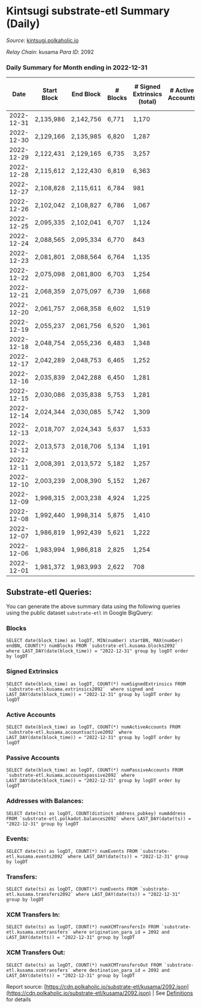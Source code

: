 # Kintsugi substrate-etl Summary (Daily)

_Source_: [kintsugi.polkaholic.io](https://kintsugi.polkaholic.io)

*Relay Chain*: kusama
*Para ID*: 2092



### Daily Summary for Month ending in 2022-12-31


| Date | Start Block | End Block | # Blocks | # Signed Extrinsics (total) | # Active Accounts | # Passive | # New | # Addresses with Balances | # Events | # Transfers | # XCM Transfers In | # XCM Transfers Out | Issues | 
| ---- | ----------- | --------- | -------- | --------------------------- | ----------------- | --------- | ----- | ------------------------- | -------- | ----------- | ------------------ | ------------------- | ------ |
| 2022-12-31 | 2,135,986 | 2,142,756 | 6,771 | 1,170 |  |  |  | 15,930 | 59,576 | 6,817 ($2,583.49) | 5 ($98.13) | 8 ($98.03) |  |
| 2022-12-30 | 2,129,166 | 2,135,985 | 6,820 | 1,287 |  |  |  | 15,929 | 60,764 | 6,923 ($5,836.45) | 37 ($850.59) | 16 ($26,454.11) |  |
| 2022-12-29 | 2,122,431 | 2,129,165 | 6,735 | 3,257 |  |  |  | 15,929 | 67,614 | 6,784 ($4,648.67) | 2 ($39.10) | 2 ($40.44) |  |
| 2022-12-28 | 2,115,612 | 2,122,430 | 6,819 | 6,363 |  |  |  | 15,927 | 80,901 | 6,888 ($10,021.93) | 4 ($80.47) | 6 ($205.67) |  |
| 2022-12-27 | 2,108,828 | 2,115,611 | 6,784 | 981 |  |  |  | 15,921 | 58,898 | 6,835 ($24,293.61) | 15 ($316.38) | 12 ($250.40) |  |
| 2022-12-26 | 2,102,042 | 2,108,827 | 6,786 | 1,067 |  |  |  | 15,921 | 59,380 | 6,848 ($7,523.58) | 17 ($667.69) | 7 ($286.37) |  |
| 2022-12-25 | 2,095,335 | 2,102,041 | 6,707 | 1,124 |  |  |  |  | 58,983 | 6,765 ($6,476.79) | 19 ($498.03) | 15 ($689.73) |  |
| 2022-12-24 | 2,088,565 | 2,095,334 | 6,770 | 843 |  |  |  |  | 58,237 | 6,832 ($19,149.82) | 14 ($206.36) | 10 ($175.60) |  |
| 2022-12-23 | 2,081,801 | 2,088,564 | 6,764 | 1,135 |  |  |  |  | 59,450 | 6,824 ($10,419.54) | 14 ($814.24) | 15 ($7,990.89) |  |
| 2022-12-22 | 2,075,098 | 2,081,800 | 6,703 | 1,254 |  |  |  |  | 59,563 | 6,778 ($10,375.46) | 28 ($6,508.33) | 20 ($6,692.55) |  |
| 2022-12-21 | 2,068,359 | 2,075,097 | 6,739 | 1,668 |  |  |  |  | 61,549 | 6,819 ($3,160.49) | 29 ($1,931.35) | 23 ($992.78) |  |
| 2022-12-20 | 2,061,757 | 2,068,358 | 6,602 | 1,519 |  |  |  |  | 59,831 | 6,659 ($6,342.89) | 24 ($5,721.43) | 22 ($5,525.62) |  |
| 2022-12-19 | 2,055,237 | 2,061,756 | 6,520 | 1,361 |  |  |  |  | 58,488 | 6,611 ($9,661.02) | 23 ($607.41) | 14 ($876.71) |  |
| 2022-12-18 | 2,048,754 | 2,055,236 | 6,483 | 1,348 |  |  |  | 15,895 | 58,198 | 6,552 ($4,580.97) | 24 ($456.05) | 19 ($389.94) |  |
| 2022-12-17 | 2,042,289 | 2,048,753 | 6,465 | 1,252 |  |  |  | 15,893 | 57,653 | 6,527 ($3,809.67) | 17 ($348.21) | 8 ($5,887.26) |  |
| 2022-12-16 | 2,035,839 | 2,042,288 | 6,450 | 1,281 |  |  |  | 15,893 | 57,634 | 6,527 ($4,233.79) | 25 ($550.63) | 22 ($7,979.69) |  |
| 2022-12-15 | 2,030,086 | 2,035,838 | 5,753 | 1,281 |  |  |  | 15,891 | 52,150 | 5,835 ($8,298.26) | 18 ($585.37) | 15 ($6,885.71) |  |
| 2022-12-14 | 2,024,344 | 2,030,085 | 5,742 | 1,309 |  |  |  | 15,884 | 52,273 | 5,801 ($14,906.25) | 11 ($656.07) | 10 ($35,076.02) |  |
| 2022-12-13 | 2,018,707 | 2,024,343 | 5,637 | 1,533 |  |  |  |  | 52,286 | 5,742 ($8,869.19) | 3 ($76.64) | 13 ($26,019.06) |  |
| 2022-12-12 | 2,013,573 | 2,018,706 | 5,134 | 1,191 |  |  |  | 15,882 | 46,698 | 5,178 ($3,595.80) | 5 ($42,167.58) | 4 ($14,486.28) |  |
| 2022-12-11 | 2,008,391 | 2,013,572 | 5,182 | 1,257 |  |  |  | 15,880 | 47,345 | 5,228 ($3,792.42) | 5 ($2,067.48) | 9 ($2,170.89) |  |
| 2022-12-10 | 2,003,239 | 2,008,390 | 5,152 | 1,267 |  |  |  | 15,877 | 47,127 | 5,191 ($1,301.76) | 9 ($702.91) | 3 ($1,317.27) |  |
| 2022-12-09 | 1,998,315 | 2,003,238 | 4,924 | 1,225 |  |  |  | 15,873 | 45,152 | 4,975 ($3,950.17) | 6 ($258.46) | 7 ($1,932.77) |  |
| 2022-12-08 | 1,992,440 | 1,998,314 | 5,875 | 1,410 |  |  |  | 15,870 | 53,526 | 5,921 ($2,619.60) | 14 ($620.98) | 13 ($578.55) |  |
| 2022-12-07 | 1,986,819 | 1,992,439 | 5,621 | 1,222 |  |  |  | 15,869 | 50,728 | 5,665 ($2,593.65) | 5 ($111.44) | 4 ($2,686.87) |  |
| 2022-12-06 | 1,983,994 | 1,986,818 | 2,825 | 1,254 |  |  |  | 15,868 | 30,889 | 2,953 ($7,641.03) | 5 ($35.26) | 10 ($40.67) |  |
| 2022-12-01 | 1,981,372 | 1,983,993 | 2,622 | 708 |  |  |  | 15,864 | 24,116 | 2,638 ($2,732.88) | 3 ($24.89) |   |  |

## Substrate-etl Queries:
You can generate the above summary data using the following queries using the public dataset `substrate-etl` in Google BigQuery:


### Blocks
```
SELECT date(block_time) as logDT, MIN(number) startBN, MAX(number) endBN, COUNT(*) numBlocks FROM `substrate-etl.kusama.blocks2092`  where LAST_DAY(date(block_time)) = "2022-12-31" group by logDT order by logDT
```


### Signed Extrinsics
```
SELECT date(block_time) as logDT, COUNT(*) numSignedExtrinsics FROM `substrate-etl.kusama.extrinsics2092`  where signed and LAST_DAY(date(block_time)) = "2022-12-31" group by logDT order by logDT
```


### Active Accounts
```
SELECT date(block_time) as logDT, COUNT(*) numActiveAccounts FROM `substrate-etl.kusama.accountsactive2092` where LAST_DAY(date(block_time)) = "2022-12-31" group by logDT order by logDT
```


### Passive Accounts
```
SELECT date(block_time) as logDT, COUNT(*) numPassiveAccounts FROM `substrate-etl.kusama.accountspassive2092` where LAST_DAY(date(block_time)) = "2022-12-31" group by logDT order by logDT
```


### Addresses with Balances:
```
SELECT date(ts) as logDT, COUNT(distinct address_pubkey) numAddress FROM `substrate-etl.polkadot.balances2092` where LAST_DAY(date(ts)) = "2022-12-31" group by logDT
```


### Events:
```
SELECT date(ts) as logDT, COUNT(*) numEvents FROM `substrate-etl.kusama.events2092` where LAST_DAY(date(ts)) = "2022-12-31" group by logDT
```


### Transfers:
```
SELECT date(ts) as logDT, COUNT(*) numEvents FROM `substrate-etl.kusama.transfers2092` where LAST_DAY(date(ts)) = "2022-12-31" group by logDT
```


### XCM Transfers In:
```
SELECT date(ts) as logDT, COUNT(*) numXCMTransfersIn FROM `substrate-etl.kusama.xcmtransfers` where origination_para_id = 2092 and LAST_DAY(date(ts)) = "2022-12-31" group by logDT
```


### XCM Transfers Out:
```
SELECT date(ts) as logDT, COUNT(*) numXCMTransfersOut FROM `substrate-etl.kusama.xcmtransfers` where destination_para_id = 2092 and LAST_DAY(date(ts)) = "2022-12-31" group by logDT
```



Report source: [https://cdn.polkaholic.io/substrate-etl/kusama/2092.json](https://cdn.polkaholic.io/substrate-etl/kusama/2092.json) | See [Definitions](/DEFINITIONS.md) for details
